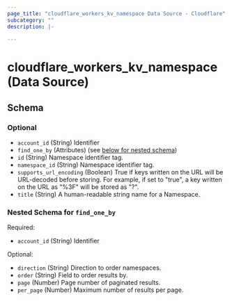 ```yaml
---
page_title: "cloudflare_workers_kv_namespace Data Source - Cloudflare"
subcategory: ""
description: |-
  
---
```


# cloudflare_workers_kv_namespace (Data Source)




<!-- schema generated by tfplugindocs -->
## Schema

### Optional

- `account_id` (String) Identifier
- `find_one_by` (Attributes) (see [below for nested schema](#nestedatt--find_one_by))
- `id` (String) Namespace identifier tag.
- `namespace_id` (String) Namespace identifier tag.
- `supports_url_encoding` (Boolean) True if keys written on the URL will be URL-decoded before storing. For example, if set to "true", a key written on the URL as "%3F" will be stored as "?".
- `title` (String) A human-readable string name for a Namespace.

<a id="nestedatt--find_one_by"></a>
### Nested Schema for `find_one_by`

Required:

- `account_id` (String) Identifier

Optional:

- `direction` (String) Direction to order namespaces.
- `order` (String) Field to order results by.
- `page` (Number) Page number of paginated results.
- `per_page` (Number) Maximum number of results per page.


